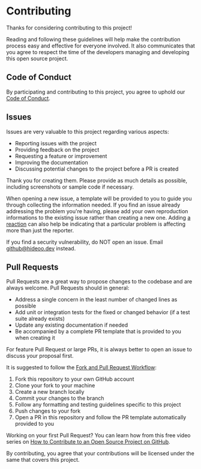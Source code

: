 # Contributing

Thanks for considering contributing to this project!

Reading and following these guidelines will help make the contribution process easy and effective for everyone involved. It also communicates that you agree to respect the time of the developers managing and developing this open source project.

## Code of Conduct

By participating and contributing to this project, you agree to uphold our [Code of Conduct](CODE_OF_CONDUCT.md).

## Issues

Issues are very valuable to this project regarding various aspects:

- Reporting issues with the project
- Providing feedback on the project
- Requesting a feature or improvement
- Improving the documentation
- Discussing potential changes to the project before a PR is created

Thank you for creating them. Please provide as much details as possible, including screenshots or sample code if necessary.

When opening a new issue, a template will be provided to you to guide you through collecting the information needed. If you find an issue already addressing the problem you're having, please add your own reproduction informations to the existing issue rather than creating a new one. Adding [a reaction](https://github.blog/2016-03-10-add-reactions-to-pull-requests-issues-and-comments/) can also help be indicating that a particular problem is affecting more than just the reporter.

If you find a security vulnerability, do NOT open an issue. Email github@hideoo.dev instead.

## Pull Requests

Pull Requests are a great way to propose changes to the codebase and are always welcome. Pull Requests should in general:

- Address a single concern in the least number of changed lines as possible
- Add unit or integration tests for the fixed or changed behavior (if a test suite already exists)
- Update any existing documentation if needed
- Be accompanied by a complete PR template that is provided to you when creating it

For feature Pull Request or large PRs, it is always better to open an issue to discuss your proposal first.

It is suggested to follow the [Fork and Pull Request Workflow](https://git.io/gitpr):

1. Fork this repository to your own GitHub account
1. Clone your fork to your machine
1. Create a new branch locally
1. Commit your changes to the branch
1. Follow any formatting and testing guidelines specific to this project
1. Push changes to your fork
1. Open a PR in this repository and follow the PR template automatically provided to you

Working on your first Pull Request? You can learn how from this free video series on [How to Contribute to an Open Source Project on GitHub](https://egghead.io/courses/how-to-contribute-to-an-open-source-project-on-github).

By contributing, you agree that your contributions will be licensed under the same that covers this project.
